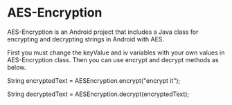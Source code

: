 # AES-Encryption
AES-Encryption is an Android project that includes a Java class for encrypting and decrypting strings in Android with AES.

First you must change the keyValue and iv variables with your own values in AES-Encryption class. Then you can use encrypt and decrypt methods as below.

String encryptedText = AESEncryption.encrypt("encrypt it");

String decryptedText = AESEncryption.decrypt(encryptedText);


